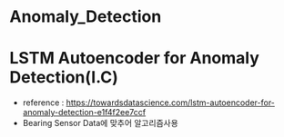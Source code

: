 # Anomaly_Detection

# LSTM Autoencoder for Anomaly Detection(I.C)
 - reference : https://towardsdatascience.com/lstm-autoencoder-for-anomaly-detection-e1f4f2ee7ccf
 - Bearing Sensor Data에 맞추어 알고리즘사용
